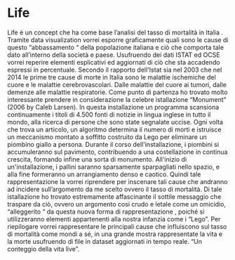 <h1>Life </h1>


<p>Life è un concept che ha come base l’analisi del tasso di mortalità in Italia .
Tramite data visualization vorrei esporre graficamente quali sono le cause di questo “abbassamento “ della popolazione italiana e ciò che comporta tale dato all’interno della società e paese.
Usufruendo dei dati ISTAT ed OCSE vorrei reperire elementi esplicativi ed aggiornati di ciò che sta accadendo espressi in percentuale. Secondo il rapporto dell'Istat sia nel 2003 che nel 2014 le prime tre cause di morte in Italia sono le malattie ischemiche del cuore e le malattie cerebrovascolari.
Dalle malattie del cuore ai tumori, dalle demenze alle malattie respiratorie. 
Come punto di partenza ho trovato molto interessante prendere in considerazione la celebre istallazione “Monument” (2006 by Caleb Larsen). In questa installazione un programma scansiona continuamente i titoli di 4.500 fonti di notizie in lingua inglese in tutto il mondo, alla ricerca di persone che sono state segnalate uccise. Ogni volta che trova un articolo, un algoritmo determina il numero di morti e istruisce un meccanismo montato a soffitto costruito da Lego per eliminare un piombino giallo a persona. Durante il corso dell'installazione, i piombini si accumuleranno sul pavimento, contribuendo a una costellazione in continua crescita, formando infine una sorta di monumento. All'inizio di un'installazione, i pallini saranno sparsamente sparpagliati nello spazio, e alla fine formeranno un arrangiamento denso e caotico.
Quindi tale rappresentazione la vorrei riprendere per inscenare tali cause che andranno ad  incidere sull’argomento da me scelto ovvero il tasso di mortalità.
Di tale istallazione ho trovato estremamente affascinante il  sottile messaggio che traspare da ciò, ovvero un argomento cosi crudo e letale come un omicidio, “alleggerito “ da questa nuova forma di rappresentazione , poiché si utilizzeranno elementi appartenenti alla nostra infanzia come i “Lego”.
Per riepilogare vorrei rappresentare le principali cause che influiscono sul tasso di mortalità come mondi a sé, in una grande mostra rappresentate la vita e la morte usufruendo di file in dataset aggiornati in tempo reale.
“Un conteggio della vita live”.</p>



